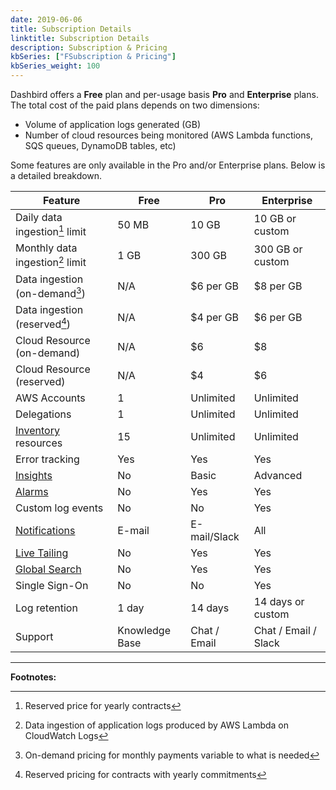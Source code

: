 ```yaml
---
date: 2019-06-06
title: Subscription Details
linktitle: Subscription Details
description: Subscription & Pricing
kbSeries: ["FSubscription & Pricing"]
kbSeries_weight: 100
---
```


Dashbird offers a **Free** plan and per-usage basis **Pro** and **Enterprise** plans. The total cost of the paid plans depends on two dimensions:

* Volume of application logs generated (GB)
* Number of cloud resources being monitored (AWS Lambda functions, SQS queues, DynamoDB tables, etc)

Some features are only available in the Pro and/or Enterprise plans. Below is a detailed breakdown.

| Feature     | Free        | Pro         | Enterprise  |
|-------------|-------------|-------------|-------------|
| Daily data ingestion[^1] limit | 50 MB | 10 GB | 10 GB or custom |
| Monthly data ingestion[^2] limit | 1 GB | 300 GB | 300 GB or custom |
| Data ingestion (on-demand[^3]) | N/A | $6 per GB | $8 per GB |
| Data ingestion (reserved[^4]) | N/A | $4 per GB | $6 per GB |
| Cloud Resource (on-demand) | N/A | $6   | $8          |
| Cloud Resource (reserved) | N/A | $4    | $6          |
| AWS Accounts | 1           | Unlimited   | Unlimited   |
| Delegations | 1           | Unlimited   | Unlimited   |
| [Inventory](/docs/application-guide/inventory/) resources | 15  | Unlimited   | Unlimited   |
| Error tracking | Yes      | Yes         | Yes         |
| [Insights](/docs/application-guide/insights/)    | No          | Basic       | Advanced    |
| [Alarms](/docs/application-guide/alerting-and-policies/)      | No          | Yes         | Yes         |
| Custom log events | No    | No          | Yes         |
| [Notifications](/docs/quickstart/notification-channels/) | E-mail    | E-mail/Slack | All        |
| [Live Tailing](/docs/application-guide/live-tailing/) | No         | Yes         | Yes         |
| [Global Search](/docs/application-guide/global-search/)  | No          | Yes         | Yes         |
| Single Sign-On | No       | No          | Yes         |
| Log retention | 1 day     | 14 days     | 14 days or custom |
| Support     | Knowledge Base | Chat / Email | Chat / Email / Slack |

<hr>

**Footnotes:**

[^1]:
    Reserved price for yearly contracts

[^2]:
    Data ingestion of application logs produced by AWS Lambda on CloudWatch Logs

[^3]:
    On-demand pricing for monthly payments variable to what is needed

[^4]:
    Reserved pricing for contracts with yearly commitments

